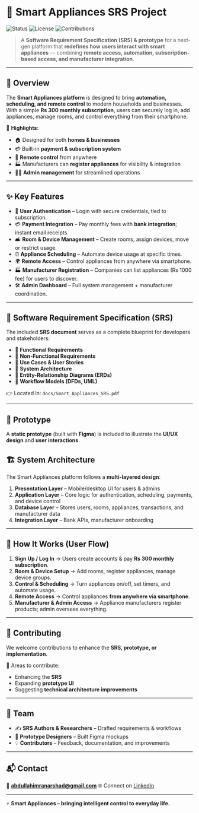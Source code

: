 # 🔌 Smart Appliances SRS Project

![Status](https://img.shields.io/badge/Status-Prototype-orange)
![License](https://img.shields.io/badge/License-MIT-blue)
![Contributions](https://img.shields.io/badge/Contributions-Welcome-brightgreen)

> A **Software Requirement Specification (SRS) & prototype** for a next-gen platform that **redefines how users interact with smart appliances** — combining **remote access, automation, subscription-based access, and manufacturer integration**.

---

## 📖 Overview

The **Smart Appliances platform** is designed to bring **automation, scheduling, and remote control** to modern households and businesses.
With a simple **Rs 300 monthly subscription**, users can securely log in, add appliances, manage rooms, and control everything from their smartphone.

🔑 **Highlights:**

* 🏠 Designed for both **homes & businesses**
* 💳 Built-in **payment & subscription system**
* 📱 **Remote control** from anywhere
* 🏭 Manufacturers can **register appliances** for visibility & integration
* 👨‍💻 **Admin management** for streamlined operations

---

## ✨ Key Features

* 🔐 **User Authentication** – Login with secure credentials, tied to subscription.
* 💳 **Payment Integration** – Pay monthly fees with **bank integration**; instant email receipts.
* 🛋️ **Room & Device Management** – Create rooms, assign devices, move or restrict usage.
* ⏰ **Appliance Scheduling** – Automate device usage at specific times.
* 🌍 **Remote Access** – Control appliances from anywhere via smartphone.
* 🏭 **Manufacturer Registration** – Companies can list appliances (Rs 1000 fee) for users to discover.
* 🛠️ **Admin Dashboard** – Full system management + manufacturer coordination.

---

## 📑 Software Requirement Specification (SRS)

The included **SRS document** serves as a complete blueprint for developers and stakeholders:

* 📌 **Functional Requirements**
* 📌 **Non-Functional Requirements**
* 📌 **Use Cases & User Stories**
* 📌 **System Architecture**
* 📌 **Entity-Relationship Diagrams (ERDs)**
* 📌 **Workflow Models (DFDs, UML)**

👉 Located in: `docs/Smart_Appliances_SRS.pdf`

---

## 🎨 Prototype

A **static prototype** (built with **Figma**) is included to illustrate the **UI/UX design** and **user interactions**.


## 🏗️ System Architecture

The Smart Appliances platform follows a **multi-layered design**:

1. **Presentation Layer** – Mobile/desktop UI for users & admins
2. **Application Layer** – Core logic for authentication, scheduling, payments, and device control
3. **Database Layer** – Stores users, rooms, appliances, transactions, and manufacturer data
4. **Integration Layer** – Bank APIs, manufacturer onboarding

---

## 🚀 How It Works (User Flow)

1. **Sign Up / Log In**
   → Users create accounts & pay **Rs 300 monthly subscription**.
2. **Room & Device Setup**
   → Add rooms, register appliances, manage device groups.
3. **Control & Scheduling**
   → Turn appliances on/off, set timers, and automate usage.
4. **Remote Access**
   → Control appliances **from anywhere via smartphone**.
5. **Manufacturer & Admin Access**
   → Appliance manufacturers register products; admin oversees everything.

---

## 🤝 Contributing

We welcome contributions to enhance the **SRS, prototype, or implementation**.

📌 Areas to contribute:

* Enhancing the **SRS**
* Expanding **prototype UI**
* Suggesting **technical architecture improvements**

---

## 👥 Team

* ✍️ **SRS Authors & Researchers** – Drafted requirements & workflows
* 🎨 **Prototype Designers** – Built Figma mockups
* 💡 **Contributors** – Feedback, documentation, and improvements

---

## 📬 Contact

💌 **[abdullahimranarshad@gmail.com](mailto:abdullahimranarshad@gmail.com)**
🌐 Connect on [LinkedIn](https://linkedin.com/in/abdullah--imran/)

---

⚡ **Smart Appliances – bringing intelligent control to everyday life.**
